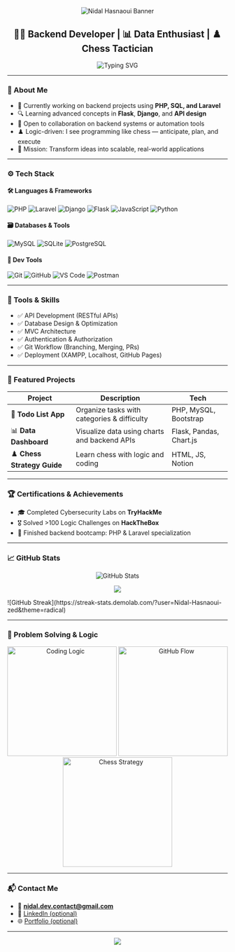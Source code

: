 <!-- Banner -->
<div align="center" style="margin-bottom: 30px;">
  <img src="https://capsule-render.vercel.app/api?type=waving&color=0D1117&height=160&section=header&text=Hi%20I'm%20Nidal%20Hasnaoui!&fontSize=40&fontColor=C9D1D9&animation=fadeIn" alt="Nidal Hasnaoui Banner"/>
</div>

<!-- Introduction -->
<h2 align="center">🧑‍💻 Backend Developer | 📊 Data Enthusiast | ♟️ Chess Tactician</h2>
<p align="center">
  <img src="https://readme-typing-svg.demolab.com?font=Fira+Code&duration=3000&pause=1000&center=true&vCenter=true&width=435&lines=Passionate+about+coding+%26+logic;Love+building+backend+architectures;Chess+%2B+Code+%3D+Strategy" alt="Typing SVG" />
</p>

---

### 🧠 About Me

- 🔧 Currently working on backend projects using **PHP, SQL, and Laravel**
- 🔍 Learning advanced concepts in **Flask**, **Django**, and **API design**
- 🤝 Open to collaboration on backend systems or automation tools
- ♟️ Logic-driven: I see programming like chess — anticipate, plan, and execute
- 🎯 Mission: Transform ideas into scalable, real-world applications

---

### ⚙️ Tech Stack

#### 🛠️ Languages & Frameworks
![PHP](https://img.shields.io/badge/PHP-777BB4?style=for-the-badge&logo=php&logoColor=white)
![Laravel](https://img.shields.io/badge/Laravel-E74430?style=for-the-badge&logo=laravel&logoColor=white)
![Django](https://img.shields.io/badge/Django-092E20?style=for-the-badge&logo=django&logoColor=white)
![Flask](https://img.shields.io/badge/Flask-000000?style=for-the-badge&logo=flask&logoColor=white)
![JavaScript](https://img.shields.io/badge/JavaScript-F7DF1E?style=for-the-badge&logo=javascript&logoColor=black)
![Python](https://img.shields.io/badge/Python-3776AB?style=for-the-badge&logo=python&logoColor=white)

#### 🗃️ Databases & Tools
![MySQL](https://img.shields.io/badge/MySQL-00000F?style=for-the-badge&logo=mysql&logoColor=white)
![SQLite](https://img.shields.io/badge/SQLite-07405E?style=for-the-badge&logo=sqlite&logoColor=white)
![PostgreSQL](https://img.shields.io/badge/PostgreSQL-316192?style=for-the-badge&logo=postgresql&logoColor=white)

#### 🧰 Dev Tools
![Git](https://img.shields.io/badge/Git-F05032?style=for-the-badge&logo=git&logoColor=white)
![GitHub](https://img.shields.io/badge/GitHub-181717?style=for-the-badge&logo=github&logoColor=white)
![VS Code](https://img.shields.io/badge/VSCode-007ACC?style=for-the-badge&logo=visual-studio-code&logoColor=white)
![Postman](https://img.shields.io/badge/Postman-FF6C37?style=for-the-badge&logo=postman&logoColor=white)

---

### 🧪 Tools & Skills

- ✅ API Development (RESTful APIs)
- ✅ Database Design & Optimization
- ✅ MVC Architecture
- ✅ Authentication & Authorization
- ✅ Git Workflow (Branching, Merging, PRs)
- ✅ Deployment (XAMPP, Localhost, GitHub Pages)

---

### 📂 Featured Projects

| Project | Description | Tech |
|--------|-------------|------|
| 📝 **Todo List App** | Organize tasks with categories & difficulty | PHP, MySQL, Bootstrap |
| 📊 **Data Dashboard** | Visualize data using charts and backend APIs | Flask, Pandas, Chart.js |
| ♟️ **Chess Strategy Guide** | Learn chess with logic and coding | HTML, JS, Notion |

---

### 🏆 Certifications & Achievements

- 🎓 Completed Cybersecurity Labs on **TryHackMe**
- 🎖️ Solved >100 Logic Challenges on **HackTheBox**
- 🧠 Finished backend bootcamp: PHP & Laravel specialization

---

### 📈 GitHub Stats

<p align="center">
  <img src="https://github-readme-stats.vercel.app/api?username=Nidal-Hasnaoui-zed&show_icons=true&theme=radical" alt="GitHub Stats"/>
</p>
<p align="center">
  <img src="https://github-readme-stats.vercel.app/api/top-langs/?username=Nidal-Hasnaoui-zed&layout=compact&theme=radical" />
</p>
![GitHub Streak](https://streak-stats.demolab.com/?user=Nidal-Hasnaoui-zed&theme=radical)


---

### 🎯 Problem Solving & Logic

<p align="center">
  <img src="https://media.giphy.com/media/VbnUQpnihPSIgIXuZv/giphy.gif" width="250" alt="Coding Logic" />
  <img src="https://media.giphy.com/media/QssGEmpkyEOhBCb7e1/giphy.gif" width="250" alt="GitHub Flow" />
  <img src="https://media.giphy.com/media/hqU2KkjW5bE2v2Z7Q2/giphy.gif" width="250" alt="Chess Strategy" />
</p>

---

### 📬 Contact Me

- 📧 **nidal.dev.contact@gmail.com**
- 💼 [LinkedIn (optional)](https://linkedin.com)
- 🌐 [Portfolio (optional)](https://your-portfolio-link.com)

---

<p align="center">
  <img src="https://capsule-render.vercel.app/api?type=waving&color=gradient&height=100&section=footer"/>
</p>
